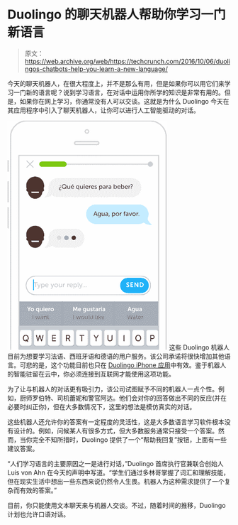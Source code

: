 # Duolingo 的聊天机器人帮助你学习一门新语言

> 原文：<https://web.archive.org/web/https://techcrunch.com/2016/10/06/duolingos-chatbots-help-you-learn-a-new-language/>

今天的聊天机器人，在很大程度上，并不是那么有用，但是如果你可以用它们来学习一门新的语言呢？说到学习语言，在对话中运用你所学的知识是非常有用的。但是，如果你在网上学习，你通常没有人可以交谈。这就是为什么 Duolingo 今天在其应用程序中引入了聊天机器人，让你可以进行人工智能驱动的对话。

[![2016-10-05_1648](img/2175c36246ebbd929550479c4dd1dfa1.png)](https://web.archive.org/web/20230324011744/https://techcrunch.com/wp-content/uploads/2016/10/2016-10-05_1648.png) 这些 Duolingo 机器人目前为想要学习法语、西班牙语和德语的用户服务。该公司承诺将很快增加其他语言。可悲的是，这个功能目前也只在 [Duolingo iPhone 应用](https://web.archive.org/web/20230324011744/http://apple.co/Duolingo)中有效。鉴于机器人的智能驻留在云中，你必须连接到互联网才能使用这项功能。

为了让与机器人的对话更有吸引力，该公司试图赋予不同的机器人一点个性。例如，厨师罗伯特、司机蕾妮和警官阿达。他们会对你的回答做出不同的反应(并在必要时纠正你)，但在大多数情况下，这里的想法是模仿真实的对话。

这些机器人还允许你的答案有一定程度的灵活性，这是大多数语言学习软件根本没有设计的。例如，问候某人有很多方式，但大多数服务通常只接受一个答案。然而，当你完全不知所措时，Duolingo 提供了一个“帮助我回复”按钮，上面有一些建议答案。

“人们学习语言的主要原因之一是进行对话，”Duolingo 首席执行官兼联合创始人 Luis von Ahn 在今天的声明中写道。“学生们通过多林哥掌握了词汇和理解技能，但在现实生活中想出一些东西来说仍然令人生畏。机器人为这种需求提供了一个复杂而有效的答案。”

目前，你只能使用文本聊天来与机器人交谈。不过，随着时间的推移，Duolingo 计划也允许口语对话。